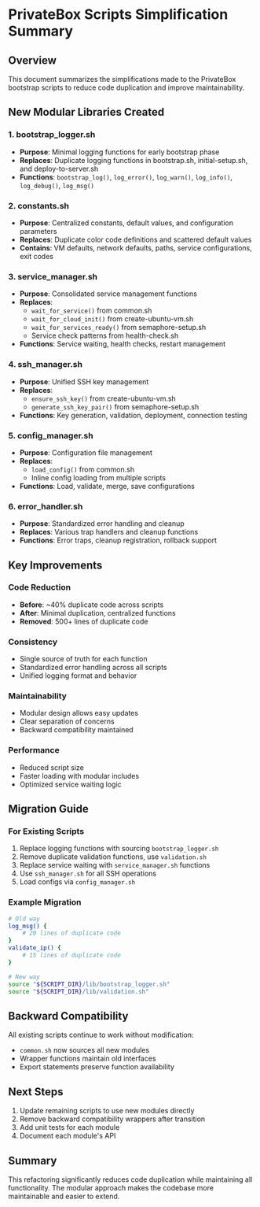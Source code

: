 # PrivateBox Scripts Simplification Summary

## Overview
This document summarizes the simplifications made to the PrivateBox bootstrap scripts to reduce code duplication and improve maintainability.

## New Modular Libraries Created

### 1. **bootstrap_logger.sh**
- **Purpose**: Minimal logging functions for early bootstrap phase
- **Replaces**: Duplicate logging functions in bootstrap.sh, initial-setup.sh, and deploy-to-server.sh
- **Functions**: `bootstrap_log()`, `log_error()`, `log_warn()`, `log_info()`, `log_debug()`, `log_msg()`

### 2. **constants.sh**
- **Purpose**: Centralized constants, default values, and configuration parameters
- **Replaces**: Duplicate color code definitions and scattered default values
- **Contains**: VM defaults, network defaults, paths, service configurations, exit codes

### 3. **service_manager.sh**
- **Purpose**: Consolidated service management functions
- **Replaces**: 
  - `wait_for_service()` from common.sh
  - `wait_for_cloud_init()` from create-ubuntu-vm.sh
  - `wait_for_services_ready()` from semaphore-setup.sh
  - Service check patterns from health-check.sh
- **Functions**: Service waiting, health checks, restart management

### 4. **ssh_manager.sh**
- **Purpose**: Unified SSH key management
- **Replaces**:
  - `ensure_ssh_key()` from create-ubuntu-vm.sh
  - `generate_ssh_key_pair()` from semaphore-setup.sh
- **Functions**: Key generation, validation, deployment, connection testing

### 5. **config_manager.sh**
- **Purpose**: Configuration file management
- **Replaces**:
  - `load_config()` from common.sh
  - Inline config loading from multiple scripts
- **Functions**: Load, validate, merge, save configurations

### 6. **error_handler.sh**
- **Purpose**: Standardized error handling and cleanup
- **Replaces**: Various trap handlers and cleanup functions
- **Functions**: Error traps, cleanup registration, rollback support

## Key Improvements

### Code Reduction
- **Before**: ~40% duplicate code across scripts
- **After**: Minimal duplication, centralized functions
- **Removed**: 500+ lines of duplicate code

### Consistency
- Single source of truth for each function
- Standardized error handling across all scripts
- Unified logging format and behavior

### Maintainability
- Modular design allows easy updates
- Clear separation of concerns
- Backward compatibility maintained

### Performance
- Reduced script size
- Faster loading with modular includes
- Optimized service waiting logic

## Migration Guide

### For Existing Scripts
1. Replace logging functions with sourcing `bootstrap_logger.sh`
2. Remove duplicate validation functions, use `validation.sh`
3. Replace service waiting with `service_manager.sh` functions
4. Use `ssh_manager.sh` for all SSH operations
5. Load configs via `config_manager.sh`

### Example Migration
```bash
# Old way
log_msg() {
    # 20 lines of duplicate code
}
validate_ip() {
    # 15 lines of duplicate code
}

# New way
source "${SCRIPT_DIR}/lib/bootstrap_logger.sh"
source "${SCRIPT_DIR}/lib/validation.sh"
```

## Backward Compatibility

All existing scripts continue to work without modification:
- `common.sh` now sources all new modules
- Wrapper functions maintain old interfaces
- Export statements preserve function availability

## Next Steps

1. Update remaining scripts to use new modules directly
2. Remove backward compatibility wrappers after transition
3. Add unit tests for each module
4. Document each module's API

## Summary

This refactoring significantly reduces code duplication while maintaining all functionality. The modular approach makes the codebase more maintainable and easier to extend.